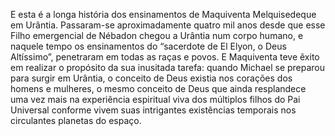 ﻿E esta é a longa história dos ensinamentos de Maquiventa Melquisedeque em Urântia. Passaram-se aproximadamente quatro mil anos desde que esse Filho emergencial de Nébadon chegou a Urântia num corpo humano, e naquele tempo os ensinamentos do “sacerdote de El Elyon, o Deus Altíssimo”, penetraram em todas as raças e povos. E Maquiventa teve êxito em realizar o propósito da sua inusitada tarefa: quando Michael se preparou para surgir em Urântia, o conceito de Deus existia nos corações dos homens e mulheres, o mesmo conceito de Deus que ainda resplandece uma vez mais na experiência espiritual viva dos múltiplos filhos do Pai Universal conforme vivem suas intrigantes existências temporais nos circulantes planetas do espaço.